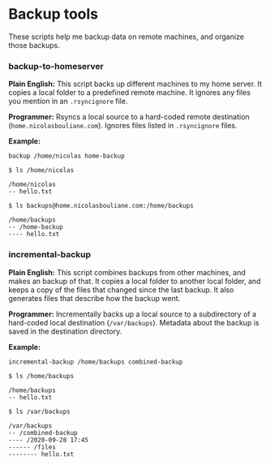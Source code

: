 # Backup tools

These scripts help me backup data on remote machines, and organize those backups.

### backup-to-homeserver

**Plain English:** This script backs up different machines to my home server. It copies a local folder to a predefined remote machine. It ignores any files you mention in an `.rsyncignore` file.

**Programmer:** Rsyncs a local source to a hard-coded remote destination (`home.nicolasbouliane.com`). Ignores files listed in `.rsyncignore` files.

**Example:**

```
backup /home/nicolas home-backup

$ ls /home/nicolas

/home/nicolas
-- hello.txt

$ ls backups@home.nicolasbouliane.com:/home/backups

/home/backups
-- /home-backup
---- hello.txt
```

### incremental-backup

**Plain English:** This script combines backups from other machines, and makes an backup of that. It copies a local folder to another local folder, and keeps a copy of the files that changed since the last backup. It also generates files that describe how the backup went.

**Programmer:** Incrementally backs up a local source to a subdirectory of a hard-coded local destination (`/var/backups`). Metadata about the backup is saved in the destination directory.

**Example:**

```
incremental-backup /home/backups combined-backup

$ ls /home/backups

/home/backups
-- hello.txt

$ ls /var/backups

/var/backups
-- /combined-backup
---- /2020-09-28 17:45
------ /files
-------- hello.txt
```
